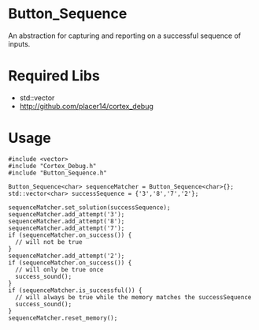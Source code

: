 # Button_Sequence
An abstraction for capturing and reporting on a successful sequence of inputs.

# Required Libs
- std::vector
- http://github.com/placer14/cortex_debug

# Usage
```
#include <vector>
#include "Cortex_Debug.h"
#include "Button_Sequence.h"

Button_Sequence<char> sequenceMatcher = Button_Sequence<char>{};
std::vector<char> successSequence = {'3','8','7','2'};

sequenceMatcher.set_solution(successSequence);
sequenceMatcher.add_attempt('3');
sequenceMatcher.add_attempt('8');
sequenceMatcher.add_attempt('7');
if (sequenceMatcher.on_success()) {
  // will not be true
}
sequenceMatcher.add_attempt('2');
if (sequenceMatcher.on_success()) {
  // will only be true once
  success_sound();
}
if (sequenceMatcher.is_successful()) {
  // will always be true while the memory matches the successSequence
  success_sound();
}
sequenceMatcher.reset_memory();
```
